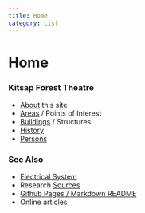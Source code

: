 ```yaml
---
title: Home
category: List
---
```

# Home
### Kitsap Forest Theatre

- [About](About) this site
- [Areas](Area) / Points of Interest
- [Buildings](Building) / Structures
- [History](History)
- [Persons](Person)

### See Also

- [Electrical System](Electric)
- Research [Sources](Source)
- [Github Pages / Markdown README](README)
- Online articles
